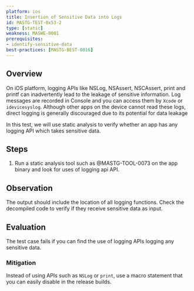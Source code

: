 ```yaml
---
platform: ios
title: Insertion of Sensitive Data into Logs
id: MASTG-TEST-0x53-2
type: [static]
weakness: MASWE-0001
prerequisites:
- identify-sensitive-data
best-practices: [MASTG-BEST-0016]
---
```


## Overview

On iOS platform, logging APIs like NSLog, NSAssert, NSCAssert, print and printf can inadvertently lead to the leakage of sensitive information. Log messages are recorded in Console and you can access them by `Xcode` or `idevicesyslog`. Although other apps on the device cannot read these logs, direct logging is generally discouraged due to its potential for data leakage

In this test, we will use static analysis to verify whether an app has any logging API which takes sensitive data.

## Steps

1. Run a static analysis tool such as @MASTG-TOOL-0073 on the app binary and look for uses of logging api API.

## Observation

The output should include the location of all logging functions. Check the decompiled code to verify if they receive sensitive data as input.

## Evaluation

The test case fails if you can find the use of logging APIs logging any sensitive data.

### Mitigation

Instead of using APIs such as `NSLog` or `print`, use a macro statement that you can easily disable in the release builds.
